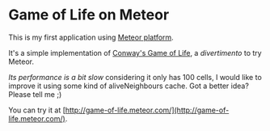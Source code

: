 Game of Life on Meteor
======================

This is my first application using [Meteor platform](http://meteor.com).

It's a simple implementation of [Conway's Game of Life](http://en.wikipedia.org/wiki/Conway%27s_Game_of_Life), 
a *divertimento* to try Meteor.

*Its performance is a bit slow* considering it only has 100 cells, I would like to improve it using some kind of aliveNeighbours cache. Got a better idea? Please tell me ;)

You can try it at [http://game-of-life.meteor.com/](http://game-of-life.meteor.com/).
